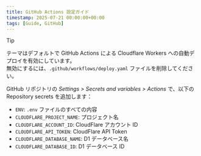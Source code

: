 ```yaml
---
title: GitHub Actions 設定ガイド
timestamp: 2025-07-21 00:00:00+00:00
tags: [Guide, GitHub]
---
```


> [!TIP]
> テーマはデフォルトで GitHub Actions による Cloudflare Workers への自動デプロイを有効にしています。\
> 無効にするには、`.github/workflows/deploy.yaml` ファイルを削除してください。

GitHub リポジトリの *Settings > Secrets and variables > Actions* で、以下の Repository secrets を追加します：

- `ENV`: `.env` ファイルのすべての内容
- `CLOUDFLARE_PROJECT_NAME`: プロジェクト名
- `CLOUDFLARE_ACCOUNT_ID`: CloudFlare アカウント ID
- `CLOUDFLARE_API_TOKEN`: CloudFlare API Token
- `CLOUDFLARE_DATABASE_NAME`: D1 データベース名
- `CLOUDFLARE_DATABASE_ID`: D1 データベース ID
